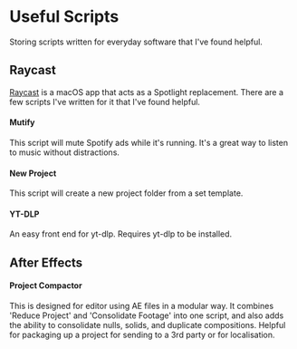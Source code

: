 # Useful Scripts

Storing scripts written for everyday software that I've found helpful.

## Raycast

[Raycast](https://www.raycast.com/) is a macOS app that acts as a Spotlight replacement. There are a few scripts I've written for it that I've found helpful.

#### Mutify

This script will mute Spotify ads while it's running. It's a great way to listen to music without distractions.

#### New Project

This script will create a new project folder from a set template.

#### YT-DLP

An easy front end for yt-dlp. Requires yt-dlp to be installed.

## After Effects

#### Project Compactor

This is designed for editor using AE files in a modular way. It combines 'Reduce Project' and 'Consolidate Footage' into one script, and also adds the ability to consolidate nulls, solids, and duplicate compositions. Helpful for packaging up a project for sending to a 3rd party or for localisation.
